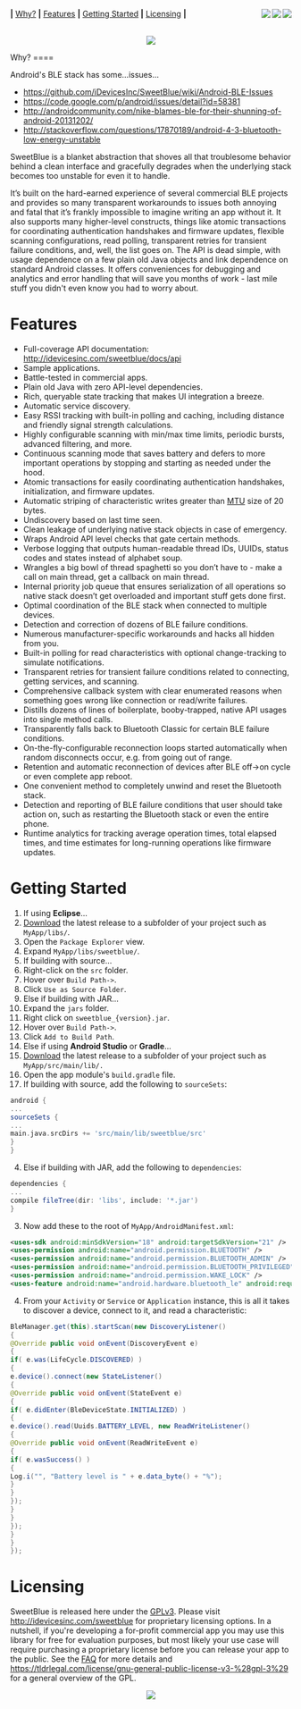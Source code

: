 <b>|</b>&nbsp;<a href='#why'>Why?</a>
<b>|</b>&nbsp;<a href='#features'>Features</a>
<b>|</b>&nbsp;<a href='#getting-started'>Getting Started</a>
<b>|</b>&nbsp;<a href='#licensing'>Licensing</a>
<b>|</b>
<a href="http://75.144.199.157:7117/job/SweetBlue/">
  <img align="right" src="https://img.shields.io/badge/version-1.26.10-blue.svg" />
  <img align="right" src="https://github.com/iDevicesInc/SweetBlue/blob/master/scripts/assets/whitespace.bmp" />
  <img align="right" src="http://75.144.199.157:7117/buildStatus/icon?job=SweetBlue Library"/>
</a>
<p align="center">
  <br>
  <a href="https://idevicesinc.com/sweetblue">
    <img src="https://github.com/iDevicesInc/SweetBlue/blob/master/scripts/assets/sweetblue_logo.png" />
  </a>
</p>
Why?
====

Android's BLE stack has some...issues...

* https://github.com/iDevicesInc/SweetBlue/wiki/Android-BLE-Issues
* https://code.google.com/p/android/issues/detail?id=58381
* http://androidcommunity.com/nike-blames-ble-for-their-shunning-of-android-20131202/
* http://stackoverflow.com/questions/17870189/android-4-3-bluetooth-low-energy-unstable

SweetBlue is a blanket abstraction that shoves all that troublesome behavior behind a clean interface and gracefully degrades when the underlying stack becomes too unstable for even it to handle.

It’s built on the hard-earned experience of several commercial BLE projects and provides so many transparent workarounds to issues both annoying and fatal that it’s frankly impossible to imagine writing an app without it. It also supports many higher-level constructs, things like atomic transactions for coordinating authentication handshakes and firmware updates, flexible scanning configurations, read polling, transparent retries for transient failure conditions, and, well, the list goes on. The API is dead simple, with usage dependence on a few plain old Java objects and link dependence on standard Android classes. It offers conveniences for debugging and analytics and error handling that will save you months of work - last mile stuff you didn't even know you had to worry about.

Features
========

*	Full-coverage API documentation: http://idevicesinc.com/sweetblue/docs/api
*	Sample applications.
*	Battle-tested in commercial apps.
*	Plain old Java with zero API-level dependencies.
*	Rich, queryable state tracking that makes UI integration a breeze.
*	Automatic service discovery.
*	Easy RSSI tracking with built-in polling and caching, including distance and friendly signal strength calculations.
*	Highly configurable scanning with min/max time limits, periodic bursts, advanced filtering, and more.
*	Continuous scanning mode that saves battery and defers to more important operations by stopping and starting as needed under the hood.
*	Atomic transactions for easily coordinating authentication handshakes, initialization, and firmware updates.
*	Automatic striping of characteristic writes greater than [MTU](http://en.wikipedia.org/wiki/Maximum_transmission_unit) size of 20 bytes.
*	Undiscovery based on last time seen.
*	Clean leakage of underlying native stack objects in case of emergency.
*	Wraps Android API level checks that gate certain methods.
*	Verbose logging that outputs human-readable thread IDs, UUIDs, status codes and states instead of alphabet soup.
*	Wrangles a big bowl of thread spaghetti so you don’t have to - make a call on main thread, get a callback on main thread.
*	Internal priority job queue that ensures serialization of all operations so native stack doesn’t get overloaded and important stuff gets done first.
*	Optimal coordination of the BLE stack when connected to multiple devices.
*	Detection and correction of dozens of BLE failure conditions.
*	Numerous manufacturer-specific workarounds and hacks all hidden from you.
*	Built-in polling for read characteristics with optional change-tracking to simulate notifications.
*	Transparent retries for transient failure conditions related to connecting, getting services, and scanning.
*	Comprehensive callback system with clear enumerated reasons when something goes wrong like connection or read/write failures.
*	Distills dozens of lines of boilerplate, booby-trapped, native API usages into single method calls.
*	Transparently falls back to Bluetooth Classic for certain BLE failure conditions.
*	On-the-fly-configurable reconnection loops started automatically when random disconnects occur, e.g. from going out of range.
*	Retention and automatic reconnection of devices after BLE off->on cycle or even complete app reboot.
*	One convenient method to completely unwind and reset the Bluetooth stack.
*	Detection and reporting of BLE failure conditions that user should take action on, such as restarting the Bluetooth stack or even the entire phone.
*	Runtime analytics for tracking average operation times, total elapsed times, and time estimates for long-running operations like firmware updates.


Getting Started
===============
1. If using **Eclipse**...
1. [Download](https://github.com/iDevicesInc/SweetBlue/releases) the latest release to a subfolder of your project such as `MyApp/libs/`.
2. Open the `Package Explorer` view.
3. Expand `MyApp/libs/sweetblue/`.
4. If building with source...
1. Right-click on the `src` folder.
2. Hover over `Build Path->`.
3. Click `Use as Source Folder`.
5. Else if building with JAR...
1. Expand the `jars` folder.
2. Right click on `sweetblue_{version}.jar`.
3. Hover over `Build Path->`.
4. Click `Add to Build Path`.
2. Else if using **Android Studio** or **Gradle**...
1. [Download](http://github.com/iDevicesInc/SweetBlue/releases) the latest release to a subfolder of your project such as `MyApp/src/main/lib/.`
2. Open the app module's `build.gradle` file.
3. If building with source, add the following to `sourceSets`:

```gradle
android {
...
sourceSets {
...
main.java.srcDirs += 'src/main/lib/sweetblue/src'
}
}
```

4. Else if building with JAR, add the following to `dependencies`:

```gradle
dependencies {
...
compile fileTree(dir: 'libs', include: '*.jar')
}
```

3. Now add these to the root of `MyApp/AndroidManifest.xml`:

```xml
<uses-sdk android:minSdkVersion="18" android:targetSdkVersion="21" />
<uses-permission android:name="android.permission.BLUETOOTH" />
<uses-permission android:name="android.permission.BLUETOOTH_ADMIN" />
<uses-permission android:name="android.permission.BLUETOOTH_PRIVILEGED" />
<uses-permission android:name="android.permission.WAKE_LOCK" />
<uses-feature android:name="android.hardware.bluetooth_le" android:required="true" />
```

4. From your `Activity` or `Service` or `Application` instance, this is all it takes to discover a device, connect to it, and read a characteristic:
```java
BleManager.get(this).startScan(new DiscoveryListener()
{
@Override public void onEvent(DiscoveryEvent e)
{
if( e.was(LifeCycle.DISCOVERED) )
{
e.device().connect(new StateListener()
{
@Override public void onEvent(StateEvent e)
{
if( e.didEnter(BleDeviceState.INITIALIZED) )
{
e.device().read(Uuids.BATTERY_LEVEL, new ReadWriteListener()
{
@Override public void onEvent(ReadWriteEvent e)
{
if( e.wasSuccess() )
{
Log.i("", "Battery level is " + e.data_byte() + "%");
}
}
});
}
}
});
}
}
});
```

Licensing
=========

SweetBlue is released here under the [GPLv3](http://www.gnu.org/copyleft/gpl.html). Please visit http://idevicesinc.com/sweetblue for proprietary licensing options. In a nutshell, if you're developing a for-profit commercial app you may use this library for free for evaluation purposes, but most likely your use case will require purchasing a proprietary license before you can release your app to the public. See the [FAQ](https://github.com/iDevicesInc/SweetBlue/wiki/FAQ) for more details and https://tldrlegal.com/license/gnu-general-public-license-v3-%28gpl-3%29 for a general overview of the GPL.
<p align="center"><a href="https://idevicesinc.com/sweetblue"><img src="https://github.com/iDevicesInc/SweetBlue/blob/master/scripts/assets/sweetblue_logo.png" /></a></p>
